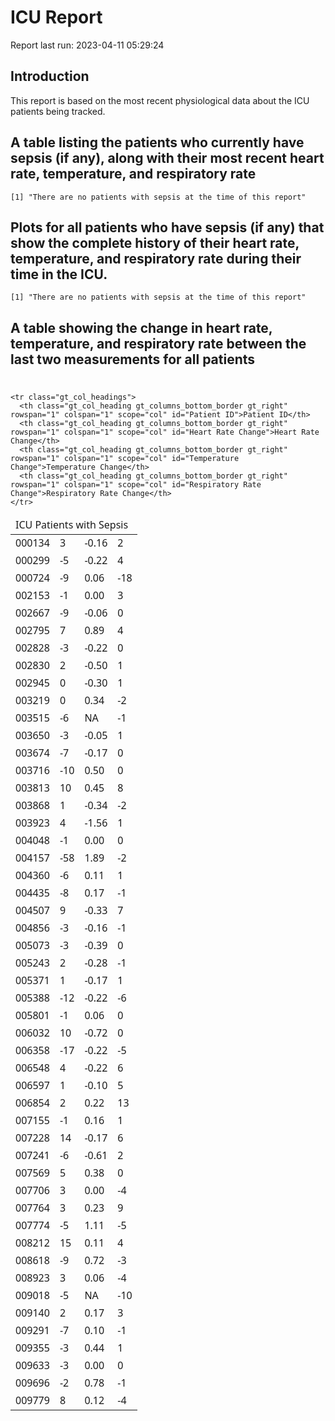 ICU Report
================

Report last run: 2023-04-11 05:29:24

## Introduction

This report is based on the most recent physiological data about the ICU
patients being tracked.

## A table listing the patients who currently have sepsis (if any), along with their most recent heart rate, temperature, and respiratory rate

    [1] "There are no patients with sepsis at the time of this report"

## Plots for all patients who have sepsis (if any) that show the complete history of their heart rate, temperature, and respiratory rate during their time in the ICU.

    [1] "There are no patients with sepsis at the time of this report"

## A table showing the change in heart rate, temperature, and respiratory rate between the last two measurements for all patients

<div id="tlcgylytse" style="padding-left:0px;padding-right:0px;padding-top:10px;padding-bottom:10px;overflow-x:auto;overflow-y:auto;width:auto;height:auto;">
<style>#tlcgylytse table {
  font-family: system-ui, 'Segoe UI', Roboto, Helvetica, Arial, sans-serif, 'Apple Color Emoji', 'Segoe UI Emoji', 'Segoe UI Symbol', 'Noto Color Emoji';
  -webkit-font-smoothing: antialiased;
  -moz-osx-font-smoothing: grayscale;
}

#tlcgylytse thead, #tlcgylytse tbody, #tlcgylytse tfoot, #tlcgylytse tr, #tlcgylytse td, #tlcgylytse th {
  border-style: none;
}

#tlcgylytse p {
  margin: 0;
  padding: 0;
}

#tlcgylytse .gt_table {
  display: table;
  border-collapse: collapse;
  line-height: normal;
  margin-left: auto;
  margin-right: auto;
  color: #333333;
  font-size: 16px;
  font-weight: normal;
  font-style: normal;
  background-color: #FFFFFF;
  width: auto;
  border-top-style: solid;
  border-top-width: 2px;
  border-top-color: #A8A8A8;
  border-right-style: none;
  border-right-width: 2px;
  border-right-color: #D3D3D3;
  border-bottom-style: solid;
  border-bottom-width: 2px;
  border-bottom-color: #A8A8A8;
  border-left-style: none;
  border-left-width: 2px;
  border-left-color: #D3D3D3;
}

#tlcgylytse .gt_caption {
  padding-top: 4px;
  padding-bottom: 4px;
}

#tlcgylytse .gt_title {
  color: #333333;
  font-size: 125%;
  font-weight: initial;
  padding-top: 4px;
  padding-bottom: 4px;
  padding-left: 5px;
  padding-right: 5px;
  border-bottom-color: #FFFFFF;
  border-bottom-width: 0;
}

#tlcgylytse .gt_subtitle {
  color: #333333;
  font-size: 85%;
  font-weight: initial;
  padding-top: 3px;
  padding-bottom: 5px;
  padding-left: 5px;
  padding-right: 5px;
  border-top-color: #FFFFFF;
  border-top-width: 0;
}

#tlcgylytse .gt_heading {
  background-color: #FFFFFF;
  text-align: center;
  border-bottom-color: #FFFFFF;
  border-left-style: none;
  border-left-width: 1px;
  border-left-color: #D3D3D3;
  border-right-style: none;
  border-right-width: 1px;
  border-right-color: #D3D3D3;
}

#tlcgylytse .gt_bottom_border {
  border-bottom-style: solid;
  border-bottom-width: 2px;
  border-bottom-color: #D3D3D3;
}

#tlcgylytse .gt_col_headings {
  border-top-style: solid;
  border-top-width: 2px;
  border-top-color: #D3D3D3;
  border-bottom-style: solid;
  border-bottom-width: 2px;
  border-bottom-color: #D3D3D3;
  border-left-style: none;
  border-left-width: 1px;
  border-left-color: #D3D3D3;
  border-right-style: none;
  border-right-width: 1px;
  border-right-color: #D3D3D3;
}

#tlcgylytse .gt_col_heading {
  color: #333333;
  background-color: #FFFFFF;
  font-size: 100%;
  font-weight: normal;
  text-transform: inherit;
  border-left-style: none;
  border-left-width: 1px;
  border-left-color: #D3D3D3;
  border-right-style: none;
  border-right-width: 1px;
  border-right-color: #D3D3D3;
  vertical-align: bottom;
  padding-top: 5px;
  padding-bottom: 6px;
  padding-left: 5px;
  padding-right: 5px;
  overflow-x: hidden;
}

#tlcgylytse .gt_column_spanner_outer {
  color: #333333;
  background-color: #FFFFFF;
  font-size: 100%;
  font-weight: normal;
  text-transform: inherit;
  padding-top: 0;
  padding-bottom: 0;
  padding-left: 4px;
  padding-right: 4px;
}

#tlcgylytse .gt_column_spanner_outer:first-child {
  padding-left: 0;
}

#tlcgylytse .gt_column_spanner_outer:last-child {
  padding-right: 0;
}

#tlcgylytse .gt_column_spanner {
  border-bottom-style: solid;
  border-bottom-width: 2px;
  border-bottom-color: #D3D3D3;
  vertical-align: bottom;
  padding-top: 5px;
  padding-bottom: 5px;
  overflow-x: hidden;
  display: inline-block;
  width: 100%;
}

#tlcgylytse .gt_spanner_row {
  border-bottom-style: hidden;
}

#tlcgylytse .gt_group_heading {
  padding-top: 8px;
  padding-bottom: 8px;
  padding-left: 5px;
  padding-right: 5px;
  color: #333333;
  background-color: #FFFFFF;
  font-size: 100%;
  font-weight: initial;
  text-transform: inherit;
  border-top-style: solid;
  border-top-width: 2px;
  border-top-color: #D3D3D3;
  border-bottom-style: solid;
  border-bottom-width: 2px;
  border-bottom-color: #D3D3D3;
  border-left-style: none;
  border-left-width: 1px;
  border-left-color: #D3D3D3;
  border-right-style: none;
  border-right-width: 1px;
  border-right-color: #D3D3D3;
  vertical-align: middle;
  text-align: left;
}

#tlcgylytse .gt_empty_group_heading {
  padding: 0.5px;
  color: #333333;
  background-color: #FFFFFF;
  font-size: 100%;
  font-weight: initial;
  border-top-style: solid;
  border-top-width: 2px;
  border-top-color: #D3D3D3;
  border-bottom-style: solid;
  border-bottom-width: 2px;
  border-bottom-color: #D3D3D3;
  vertical-align: middle;
}

#tlcgylytse .gt_from_md > :first-child {
  margin-top: 0;
}

#tlcgylytse .gt_from_md > :last-child {
  margin-bottom: 0;
}

#tlcgylytse .gt_row {
  padding-top: 8px;
  padding-bottom: 8px;
  padding-left: 5px;
  padding-right: 5px;
  margin: 10px;
  border-top-style: solid;
  border-top-width: 1px;
  border-top-color: #D3D3D3;
  border-left-style: none;
  border-left-width: 1px;
  border-left-color: #D3D3D3;
  border-right-style: none;
  border-right-width: 1px;
  border-right-color: #D3D3D3;
  vertical-align: middle;
  overflow-x: hidden;
}

#tlcgylytse .gt_stub {
  color: #333333;
  background-color: #FFFFFF;
  font-size: 100%;
  font-weight: initial;
  text-transform: inherit;
  border-right-style: solid;
  border-right-width: 2px;
  border-right-color: #D3D3D3;
  padding-left: 5px;
  padding-right: 5px;
}

#tlcgylytse .gt_stub_row_group {
  color: #333333;
  background-color: #FFFFFF;
  font-size: 100%;
  font-weight: initial;
  text-transform: inherit;
  border-right-style: solid;
  border-right-width: 2px;
  border-right-color: #D3D3D3;
  padding-left: 5px;
  padding-right: 5px;
  vertical-align: top;
}

#tlcgylytse .gt_row_group_first td {
  border-top-width: 2px;
}

#tlcgylytse .gt_row_group_first th {
  border-top-width: 2px;
}

#tlcgylytse .gt_summary_row {
  color: #333333;
  background-color: #FFFFFF;
  text-transform: inherit;
  padding-top: 8px;
  padding-bottom: 8px;
  padding-left: 5px;
  padding-right: 5px;
}

#tlcgylytse .gt_first_summary_row {
  border-top-style: solid;
  border-top-color: #D3D3D3;
}

#tlcgylytse .gt_first_summary_row.thick {
  border-top-width: 2px;
}

#tlcgylytse .gt_last_summary_row {
  padding-top: 8px;
  padding-bottom: 8px;
  padding-left: 5px;
  padding-right: 5px;
  border-bottom-style: solid;
  border-bottom-width: 2px;
  border-bottom-color: #D3D3D3;
}

#tlcgylytse .gt_grand_summary_row {
  color: #333333;
  background-color: #FFFFFF;
  text-transform: inherit;
  padding-top: 8px;
  padding-bottom: 8px;
  padding-left: 5px;
  padding-right: 5px;
}

#tlcgylytse .gt_first_grand_summary_row {
  padding-top: 8px;
  padding-bottom: 8px;
  padding-left: 5px;
  padding-right: 5px;
  border-top-style: double;
  border-top-width: 6px;
  border-top-color: #D3D3D3;
}

#tlcgylytse .gt_last_grand_summary_row_top {
  padding-top: 8px;
  padding-bottom: 8px;
  padding-left: 5px;
  padding-right: 5px;
  border-bottom-style: double;
  border-bottom-width: 6px;
  border-bottom-color: #D3D3D3;
}

#tlcgylytse .gt_striped {
  background-color: rgba(128, 128, 128, 0.05);
}

#tlcgylytse .gt_table_body {
  border-top-style: solid;
  border-top-width: 2px;
  border-top-color: #D3D3D3;
  border-bottom-style: solid;
  border-bottom-width: 2px;
  border-bottom-color: #D3D3D3;
}

#tlcgylytse .gt_footnotes {
  color: #333333;
  background-color: #FFFFFF;
  border-bottom-style: none;
  border-bottom-width: 2px;
  border-bottom-color: #D3D3D3;
  border-left-style: none;
  border-left-width: 2px;
  border-left-color: #D3D3D3;
  border-right-style: none;
  border-right-width: 2px;
  border-right-color: #D3D3D3;
}

#tlcgylytse .gt_footnote {
  margin: 0px;
  font-size: 90%;
  padding-top: 4px;
  padding-bottom: 4px;
  padding-left: 5px;
  padding-right: 5px;
}

#tlcgylytse .gt_sourcenotes {
  color: #333333;
  background-color: #FFFFFF;
  border-bottom-style: none;
  border-bottom-width: 2px;
  border-bottom-color: #D3D3D3;
  border-left-style: none;
  border-left-width: 2px;
  border-left-color: #D3D3D3;
  border-right-style: none;
  border-right-width: 2px;
  border-right-color: #D3D3D3;
}

#tlcgylytse .gt_sourcenote {
  font-size: 90%;
  padding-top: 4px;
  padding-bottom: 4px;
  padding-left: 5px;
  padding-right: 5px;
}

#tlcgylytse .gt_left {
  text-align: left;
}

#tlcgylytse .gt_center {
  text-align: center;
}

#tlcgylytse .gt_right {
  text-align: right;
  font-variant-numeric: tabular-nums;
}

#tlcgylytse .gt_font_normal {
  font-weight: normal;
}

#tlcgylytse .gt_font_bold {
  font-weight: bold;
}

#tlcgylytse .gt_font_italic {
  font-style: italic;
}

#tlcgylytse .gt_super {
  font-size: 65%;
}

#tlcgylytse .gt_footnote_marks {
  font-size: 75%;
  vertical-align: 0.4em;
  position: initial;
}

#tlcgylytse .gt_asterisk {
  font-size: 100%;
  vertical-align: 0;
}

#tlcgylytse .gt_indent_1 {
  text-indent: 5px;
}

#tlcgylytse .gt_indent_2 {
  text-indent: 10px;
}

#tlcgylytse .gt_indent_3 {
  text-indent: 15px;
}

#tlcgylytse .gt_indent_4 {
  text-indent: 20px;
}

#tlcgylytse .gt_indent_5 {
  text-indent: 25px;
}
</style>
<table class="gt_table" data-quarto-disable-processing="false" data-quarto-bootstrap="false">
  <thead>
    <tr class="gt_heading">
      <td colspan="4" class="gt_heading gt_title gt_font_normal gt_bottom_border" style>ICU Patients with Sepsis</td>
    </tr>
    
    <tr class="gt_col_headings">
      <th class="gt_col_heading gt_columns_bottom_border gt_right" rowspan="1" colspan="1" scope="col" id="Patient ID">Patient ID</th>
      <th class="gt_col_heading gt_columns_bottom_border gt_right" rowspan="1" colspan="1" scope="col" id="Heart Rate Change">Heart Rate Change</th>
      <th class="gt_col_heading gt_columns_bottom_border gt_right" rowspan="1" colspan="1" scope="col" id="Temperature Change">Temperature Change</th>
      <th class="gt_col_heading gt_columns_bottom_border gt_right" rowspan="1" colspan="1" scope="col" id="Respiratory Rate Change">Respiratory Rate Change</th>
    </tr>
  </thead>
  <tbody class="gt_table_body">
    <tr><td headers="PatientID" class="gt_row gt_right">000134</td>
<td headers="HR_change" class="gt_row gt_right">3</td>
<td headers="Temp_change" class="gt_row gt_right">-0.16</td>
<td headers="Resp_change" class="gt_row gt_right">2</td></tr>
    <tr><td headers="PatientID" class="gt_row gt_right">000299</td>
<td headers="HR_change" class="gt_row gt_right">-5</td>
<td headers="Temp_change" class="gt_row gt_right">-0.22</td>
<td headers="Resp_change" class="gt_row gt_right">4</td></tr>
    <tr><td headers="PatientID" class="gt_row gt_right">000724</td>
<td headers="HR_change" class="gt_row gt_right">-9</td>
<td headers="Temp_change" class="gt_row gt_right">0.06</td>
<td headers="Resp_change" class="gt_row gt_right">-18</td></tr>
    <tr><td headers="PatientID" class="gt_row gt_right">002153</td>
<td headers="HR_change" class="gt_row gt_right">-1</td>
<td headers="Temp_change" class="gt_row gt_right">0.00</td>
<td headers="Resp_change" class="gt_row gt_right">3</td></tr>
    <tr><td headers="PatientID" class="gt_row gt_right">002667</td>
<td headers="HR_change" class="gt_row gt_right">-9</td>
<td headers="Temp_change" class="gt_row gt_right">-0.06</td>
<td headers="Resp_change" class="gt_row gt_right">0</td></tr>
    <tr><td headers="PatientID" class="gt_row gt_right">002795</td>
<td headers="HR_change" class="gt_row gt_right">7</td>
<td headers="Temp_change" class="gt_row gt_right">0.89</td>
<td headers="Resp_change" class="gt_row gt_right">4</td></tr>
    <tr><td headers="PatientID" class="gt_row gt_right">002828</td>
<td headers="HR_change" class="gt_row gt_right">-3</td>
<td headers="Temp_change" class="gt_row gt_right">-0.22</td>
<td headers="Resp_change" class="gt_row gt_right">0</td></tr>
    <tr><td headers="PatientID" class="gt_row gt_right">002830</td>
<td headers="HR_change" class="gt_row gt_right">2</td>
<td headers="Temp_change" class="gt_row gt_right">-0.50</td>
<td headers="Resp_change" class="gt_row gt_right">1</td></tr>
    <tr><td headers="PatientID" class="gt_row gt_right">002945</td>
<td headers="HR_change" class="gt_row gt_right">0</td>
<td headers="Temp_change" class="gt_row gt_right">-0.30</td>
<td headers="Resp_change" class="gt_row gt_right">1</td></tr>
    <tr><td headers="PatientID" class="gt_row gt_right">003219</td>
<td headers="HR_change" class="gt_row gt_right">0</td>
<td headers="Temp_change" class="gt_row gt_right">0.34</td>
<td headers="Resp_change" class="gt_row gt_right">-2</td></tr>
    <tr><td headers="PatientID" class="gt_row gt_right">003515</td>
<td headers="HR_change" class="gt_row gt_right">-6</td>
<td headers="Temp_change" class="gt_row gt_right">NA</td>
<td headers="Resp_change" class="gt_row gt_right">-1</td></tr>
    <tr><td headers="PatientID" class="gt_row gt_right">003650</td>
<td headers="HR_change" class="gt_row gt_right">-3</td>
<td headers="Temp_change" class="gt_row gt_right">-0.05</td>
<td headers="Resp_change" class="gt_row gt_right">1</td></tr>
    <tr><td headers="PatientID" class="gt_row gt_right">003674</td>
<td headers="HR_change" class="gt_row gt_right">-7</td>
<td headers="Temp_change" class="gt_row gt_right">-0.17</td>
<td headers="Resp_change" class="gt_row gt_right">0</td></tr>
    <tr><td headers="PatientID" class="gt_row gt_right">003716</td>
<td headers="HR_change" class="gt_row gt_right">-10</td>
<td headers="Temp_change" class="gt_row gt_right">0.50</td>
<td headers="Resp_change" class="gt_row gt_right">0</td></tr>
    <tr><td headers="PatientID" class="gt_row gt_right">003813</td>
<td headers="HR_change" class="gt_row gt_right">10</td>
<td headers="Temp_change" class="gt_row gt_right">0.45</td>
<td headers="Resp_change" class="gt_row gt_right">8</td></tr>
    <tr><td headers="PatientID" class="gt_row gt_right">003868</td>
<td headers="HR_change" class="gt_row gt_right">1</td>
<td headers="Temp_change" class="gt_row gt_right">-0.34</td>
<td headers="Resp_change" class="gt_row gt_right">-2</td></tr>
    <tr><td headers="PatientID" class="gt_row gt_right">003923</td>
<td headers="HR_change" class="gt_row gt_right">4</td>
<td headers="Temp_change" class="gt_row gt_right">-1.56</td>
<td headers="Resp_change" class="gt_row gt_right">1</td></tr>
    <tr><td headers="PatientID" class="gt_row gt_right">004048</td>
<td headers="HR_change" class="gt_row gt_right">-1</td>
<td headers="Temp_change" class="gt_row gt_right">0.00</td>
<td headers="Resp_change" class="gt_row gt_right">0</td></tr>
    <tr><td headers="PatientID" class="gt_row gt_right">004157</td>
<td headers="HR_change" class="gt_row gt_right">-58</td>
<td headers="Temp_change" class="gt_row gt_right">1.89</td>
<td headers="Resp_change" class="gt_row gt_right">-2</td></tr>
    <tr><td headers="PatientID" class="gt_row gt_right">004360</td>
<td headers="HR_change" class="gt_row gt_right">-6</td>
<td headers="Temp_change" class="gt_row gt_right">0.11</td>
<td headers="Resp_change" class="gt_row gt_right">1</td></tr>
    <tr><td headers="PatientID" class="gt_row gt_right">004435</td>
<td headers="HR_change" class="gt_row gt_right">-8</td>
<td headers="Temp_change" class="gt_row gt_right">0.17</td>
<td headers="Resp_change" class="gt_row gt_right">-1</td></tr>
    <tr><td headers="PatientID" class="gt_row gt_right">004507</td>
<td headers="HR_change" class="gt_row gt_right">9</td>
<td headers="Temp_change" class="gt_row gt_right">-0.33</td>
<td headers="Resp_change" class="gt_row gt_right">7</td></tr>
    <tr><td headers="PatientID" class="gt_row gt_right">004856</td>
<td headers="HR_change" class="gt_row gt_right">-3</td>
<td headers="Temp_change" class="gt_row gt_right">-0.16</td>
<td headers="Resp_change" class="gt_row gt_right">-1</td></tr>
    <tr><td headers="PatientID" class="gt_row gt_right">005073</td>
<td headers="HR_change" class="gt_row gt_right">-3</td>
<td headers="Temp_change" class="gt_row gt_right">-0.39</td>
<td headers="Resp_change" class="gt_row gt_right">0</td></tr>
    <tr><td headers="PatientID" class="gt_row gt_right">005243</td>
<td headers="HR_change" class="gt_row gt_right">2</td>
<td headers="Temp_change" class="gt_row gt_right">-0.28</td>
<td headers="Resp_change" class="gt_row gt_right">-1</td></tr>
    <tr><td headers="PatientID" class="gt_row gt_right">005371</td>
<td headers="HR_change" class="gt_row gt_right">1</td>
<td headers="Temp_change" class="gt_row gt_right">-0.17</td>
<td headers="Resp_change" class="gt_row gt_right">1</td></tr>
    <tr><td headers="PatientID" class="gt_row gt_right">005388</td>
<td headers="HR_change" class="gt_row gt_right">-12</td>
<td headers="Temp_change" class="gt_row gt_right">-0.22</td>
<td headers="Resp_change" class="gt_row gt_right">-6</td></tr>
    <tr><td headers="PatientID" class="gt_row gt_right">005801</td>
<td headers="HR_change" class="gt_row gt_right">-1</td>
<td headers="Temp_change" class="gt_row gt_right">0.06</td>
<td headers="Resp_change" class="gt_row gt_right">0</td></tr>
    <tr><td headers="PatientID" class="gt_row gt_right">006032</td>
<td headers="HR_change" class="gt_row gt_right">10</td>
<td headers="Temp_change" class="gt_row gt_right">-0.72</td>
<td headers="Resp_change" class="gt_row gt_right">0</td></tr>
    <tr><td headers="PatientID" class="gt_row gt_right">006358</td>
<td headers="HR_change" class="gt_row gt_right">-17</td>
<td headers="Temp_change" class="gt_row gt_right">-0.22</td>
<td headers="Resp_change" class="gt_row gt_right">-5</td></tr>
    <tr><td headers="PatientID" class="gt_row gt_right">006548</td>
<td headers="HR_change" class="gt_row gt_right">4</td>
<td headers="Temp_change" class="gt_row gt_right">-0.22</td>
<td headers="Resp_change" class="gt_row gt_right">6</td></tr>
    <tr><td headers="PatientID" class="gt_row gt_right">006597</td>
<td headers="HR_change" class="gt_row gt_right">1</td>
<td headers="Temp_change" class="gt_row gt_right">-0.10</td>
<td headers="Resp_change" class="gt_row gt_right">5</td></tr>
    <tr><td headers="PatientID" class="gt_row gt_right">006854</td>
<td headers="HR_change" class="gt_row gt_right">2</td>
<td headers="Temp_change" class="gt_row gt_right">0.22</td>
<td headers="Resp_change" class="gt_row gt_right">13</td></tr>
    <tr><td headers="PatientID" class="gt_row gt_right">007155</td>
<td headers="HR_change" class="gt_row gt_right">-1</td>
<td headers="Temp_change" class="gt_row gt_right">0.16</td>
<td headers="Resp_change" class="gt_row gt_right">1</td></tr>
    <tr><td headers="PatientID" class="gt_row gt_right">007228</td>
<td headers="HR_change" class="gt_row gt_right">14</td>
<td headers="Temp_change" class="gt_row gt_right">-0.17</td>
<td headers="Resp_change" class="gt_row gt_right">6</td></tr>
    <tr><td headers="PatientID" class="gt_row gt_right">007241</td>
<td headers="HR_change" class="gt_row gt_right">-6</td>
<td headers="Temp_change" class="gt_row gt_right">-0.61</td>
<td headers="Resp_change" class="gt_row gt_right">2</td></tr>
    <tr><td headers="PatientID" class="gt_row gt_right">007569</td>
<td headers="HR_change" class="gt_row gt_right">5</td>
<td headers="Temp_change" class="gt_row gt_right">0.38</td>
<td headers="Resp_change" class="gt_row gt_right">0</td></tr>
    <tr><td headers="PatientID" class="gt_row gt_right">007706</td>
<td headers="HR_change" class="gt_row gt_right">3</td>
<td headers="Temp_change" class="gt_row gt_right">0.00</td>
<td headers="Resp_change" class="gt_row gt_right">-4</td></tr>
    <tr><td headers="PatientID" class="gt_row gt_right">007764</td>
<td headers="HR_change" class="gt_row gt_right">3</td>
<td headers="Temp_change" class="gt_row gt_right">0.23</td>
<td headers="Resp_change" class="gt_row gt_right">9</td></tr>
    <tr><td headers="PatientID" class="gt_row gt_right">007774</td>
<td headers="HR_change" class="gt_row gt_right">-5</td>
<td headers="Temp_change" class="gt_row gt_right">1.11</td>
<td headers="Resp_change" class="gt_row gt_right">-5</td></tr>
    <tr><td headers="PatientID" class="gt_row gt_right">008212</td>
<td headers="HR_change" class="gt_row gt_right">15</td>
<td headers="Temp_change" class="gt_row gt_right">0.11</td>
<td headers="Resp_change" class="gt_row gt_right">4</td></tr>
    <tr><td headers="PatientID" class="gt_row gt_right">008618</td>
<td headers="HR_change" class="gt_row gt_right">-9</td>
<td headers="Temp_change" class="gt_row gt_right">0.72</td>
<td headers="Resp_change" class="gt_row gt_right">-3</td></tr>
    <tr><td headers="PatientID" class="gt_row gt_right">008923</td>
<td headers="HR_change" class="gt_row gt_right">3</td>
<td headers="Temp_change" class="gt_row gt_right">0.06</td>
<td headers="Resp_change" class="gt_row gt_right">-4</td></tr>
    <tr><td headers="PatientID" class="gt_row gt_right">009018</td>
<td headers="HR_change" class="gt_row gt_right">-5</td>
<td headers="Temp_change" class="gt_row gt_right">NA</td>
<td headers="Resp_change" class="gt_row gt_right">-10</td></tr>
    <tr><td headers="PatientID" class="gt_row gt_right">009140</td>
<td headers="HR_change" class="gt_row gt_right">2</td>
<td headers="Temp_change" class="gt_row gt_right">0.17</td>
<td headers="Resp_change" class="gt_row gt_right">3</td></tr>
    <tr><td headers="PatientID" class="gt_row gt_right">009291</td>
<td headers="HR_change" class="gt_row gt_right">-7</td>
<td headers="Temp_change" class="gt_row gt_right">0.10</td>
<td headers="Resp_change" class="gt_row gt_right">-1</td></tr>
    <tr><td headers="PatientID" class="gt_row gt_right">009355</td>
<td headers="HR_change" class="gt_row gt_right">-3</td>
<td headers="Temp_change" class="gt_row gt_right">0.44</td>
<td headers="Resp_change" class="gt_row gt_right">1</td></tr>
    <tr><td headers="PatientID" class="gt_row gt_right">009633</td>
<td headers="HR_change" class="gt_row gt_right">-3</td>
<td headers="Temp_change" class="gt_row gt_right">0.00</td>
<td headers="Resp_change" class="gt_row gt_right">0</td></tr>
    <tr><td headers="PatientID" class="gt_row gt_right">009696</td>
<td headers="HR_change" class="gt_row gt_right">-2</td>
<td headers="Temp_change" class="gt_row gt_right">0.78</td>
<td headers="Resp_change" class="gt_row gt_right">-1</td></tr>
    <tr><td headers="PatientID" class="gt_row gt_right">009779</td>
<td headers="HR_change" class="gt_row gt_right">8</td>
<td headers="Temp_change" class="gt_row gt_right">0.12</td>
<td headers="Resp_change" class="gt_row gt_right">-4</td></tr>
  </tbody>
  
  
</table>
</div>
